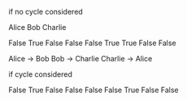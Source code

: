 if no cycle considered

Alice Bob Charlie

False True False
False False True
True False False

Alice -> Bob
Bob -> Charlie
Charlie -> Alice

if cycle considered

False True False
False False False
True False False 
